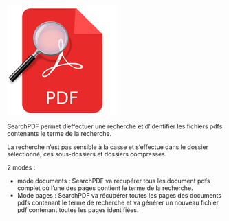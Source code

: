 ![SearchPDF](images/pdfsearch.png)

SearchPDF permet d’effectuer une recherche et d’identifier les fichiers pdfs contenants le terme de la recherche.

La recherche n’est pas sensible à la casse et s’effectue dans le dossier sélectionné, ces sous-dossiers et dossiers compressés.

2 modes :

-	mode documents :
SearchPDF va récupérer tous les document pdfs complet où l’une des pages contient le terme de la recherche.
-	Mode pages :
SearchPDF va récupérer toutes les pages des documents pdfs contenant le terme de recherche et va générer un nouveau fichier pdf contenant toutes les pages identifiées.
